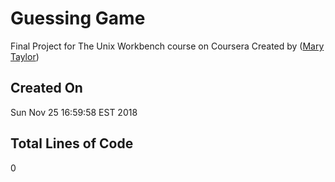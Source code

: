 # Guessing Game
Final Project for The Unix Workbench course on Coursera
Created by ([Mary Taylor](https://github.com/marytaylor))
## Created On
Sun Nov 25 16:59:58 EST 2018
## Total Lines of Code
0
